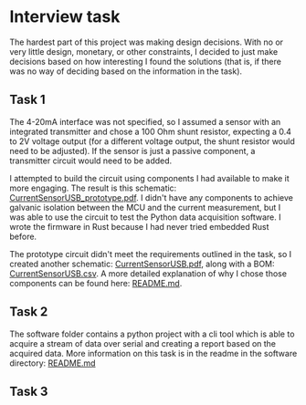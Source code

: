 # Interview task
The hardest part of this project was making design decisions. With no or very little design, monetary, or other constraints, I decided to just make decisions based on how interesting I found the solutions (that is, if there was no way of deciding based on the information in the task).

## Task 1

The 4-20mA interface was not specified, so I assumed a sensor with an integrated transmitter and chose a 100 Ohm shunt resistor, expecting a 0.4 to 2V voltage output (for a different voltage output, the shunt resistor would need to be adjusted). If the sensor is just a passive component, a transmitter circuit would need to be added.

I attempted to build the circuit using components I had available to make it more engaging. The result is this schematic: [CurrentSensorUSB_prototype.pdf](hardware/CurrentSensorUSB_prototype/CurrentSensorUSB_prototype.pdf). I didn't have any components to achieve galvanic isolation between the MCU and the current measurement, but I was able to use the circuit to test the Python data acquisition software. I wrote the firmware in Rust because I had never tried embedded Rust before.

The prototype circuit didn't meet the requirements outlined in the task, so I created another schematic: [CurrentSensorUSB.pdf](hardware/CurrentSensorUSB/CurrentSensorUSB.pdf), along with a BOM: [CurrentSensorUSB.csv](hardware\CurrentSensorUSB\CurrentSensorUSB.csv). A more detailed explanation of why I chose those components can be found here: [README.md](hardware/CurrentSensorUSB_prototype/README.md).

## Task 2

The software folder contains a python project with a cli tool which is able to acquire a stream of data over serial and creating a report based on the acquired data. More information on this task is in the readme in the software directory: [README.md](software\README.md)

## Task 3


